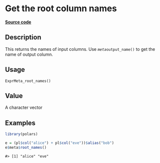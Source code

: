 

# Get the root column names

[**Source code**](https://github.com/pola-rs/r-polars/tree/8dac37e8bf89bcd080a13d0ed20dd1dc2bee615f/R/expr__meta.R#L83)

## Description

This returns the names of input columns. Use
<code>$meta$output_name()</code> to get the name of output column.

## Usage

<pre><code class='language-R'>ExprMeta_root_names()
</code></pre>

## Value

A character vector

## Examples

``` r
library(polars)

e = (pl$col("alice") + pl$col("eve"))$alias("bob")
e$meta$root_names()
```

    #> [1] "alice" "eve"
